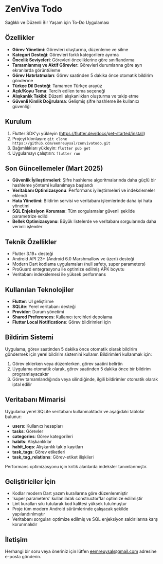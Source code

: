 # ZenViva Todo

Sağlıklı ve Düzenli Bir Yaşam için To-Do Uygulaması

## Özellikler

- **Görev Yönetimi**: Görevleri oluşturma, düzenleme ve silme
- **Kategori Desteği**: Görevleri farklı kategorilere ayırma
- **Öncelik Seviyeleri**: Görevleri önceliklerine göre sınıflandırma
- **Tamamlanmış ve Aktif Görevler**: Görevleri durumlarına göre ayrı ekranlarda görüntüleme
- **Görev Hatırlatmaları**: Görev saatinden 5 dakika önce otomatik bildirim gönderme
- **Türkçe Dil Desteği**: Tamamen Türkçe arayüz
- **Açık/Koyu Tema**: Tercih edilen tema seçeneği
- **Alışkanlık Takibi**: Düzenli alışkanlıkları oluşturma ve takip etme
- **Güvenli Kimlik Doğrulama**: Gelişmiş şifre hashleme ile kullanıcı güvenliği

## Kurulum

1. Flutter SDK'yı yükleyin (https://flutter.dev/docs/get-started/install)
2. Projeyi klonlayın: `git clone https://github.com/eemreuysal/zenvivatodo.git`
3. Bağımlılıkları yükleyin: `flutter pub get`
4. Uygulamayı çalıştırın: `flutter run`

## Son Güncellemeler (Mart 2025)

- **Güvenlik İyileştirmeleri**: Şifre hashleme algoritmalarında daha güçlü bir hashleme yöntemi kullanılmaya başlandı
- **Veritabanı Optimizasyonu**: Performans iyileştirmeleri ve indekslemeler eklendi
- **Hata Yönetimi**: Bildirim servisi ve veritabanı işlemlerinde daha iyi hata yönetimi
- **SQL Enjeksiyon Koruması**: Tüm sorgulamalar güvenli şekilde parametrize edildi
- **Bellek Optimizasyonu**: Büyük listelerde ve veritabanı sorgularında daha verimli işlemler

## Teknik Özellikler

- Flutter 3.19+ desteği
- Android API 23+ (Android 6.0 Marshmallow ve üzeri) desteği
- Modern Dart kodlama uygulamaları (null safety, super parameters)
- ProGuard entegrasyonu ile optimize edilmiş APK boyutu
- Veritabanı indekslemesi ile yüksek performans

## Kullanılan Teknolojiler

- **Flutter**: UI geliştirme
- **SQLite**: Yerel veritabanı desteği
- **Provider**: Durum yönetimi
- **Shared Preferences**: Kullanıcı tercihleri depolama
- **Flutter Local Notifications**: Görev bildirimleri için

## Bildirim Sistemi

Uygulama, görev saatinden 5 dakika önce otomatik olarak bildirim göndermek için yerel bildirim sistemini kullanır. Bildirimleri kullanmak için:

1. Görev eklerken veya düzenlerken, görev saatini belirtin
2. Uygulama otomatik olarak, görev saatinden 5 dakika önce bir bildirim programlayacaktır
3. Görev tamamlandığında veya silindiğinde, ilgili bildirimler otomatik olarak iptal edilir

## Veritabanı Mimarisi

Uygulama yerel SQLite veritabanı kullanmaktadır ve aşağıdaki tablolar bulunur:

- **users**: Kullanıcı hesapları
- **tasks**: Görevler
- **categories**: Görev kategorileri
- **habits**: Alışkanlıklar
- **habit_logs**: Alışkanlık takip kayıtları
- **task_tags**: Görev etiketleri
- **task_tag_relations**: Görev-etiket ilişkileri

Performans optimizasyonu için kritik alanlarda indeksler tanımlanmıştır.

## Geliştiriciler İçin

- Kodlar modern Dart yazım kurallarına göre düzenlenmiştir
- 'super parameters' kullanılarak constructor'lar optimize edilmiştir
- Lint kuralları sıkı tutularak kod kalitesi yüksek tutulmuştur
- Proje tüm modern Android sürümlerinde çalışacak şekilde yapılandırılmıştır
- Veritabanı sorguları optimize edilmiş ve SQL enjeksiyon saldırılarına karşı korunmalıdır

## İletişim

Herhangi bir soru veya öneriniz için lütfen eemreuysal@gmail.com adresine e-posta gönderin.
